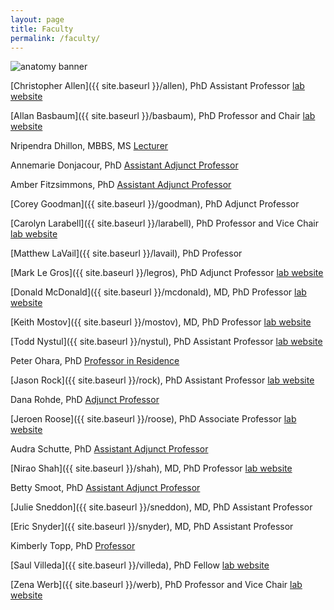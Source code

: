 ```yaml
---
layout: page
title: Faculty
permalink: /faculty/
---
```


![anatomy banner](../img/banner.jpg) 

[Christopher Allen]({{ site.baseurl }}/allen), PhD Assistant Professor	[lab website](http://sabre.ucsf.edu/faculty/christopher_allen.html) 

[Allan Basbaum]({{ site.baseurl }}/basbaum), PhD 	Professor and Chair   [lab website](http://basbaumlab.ucsf.edu)

Nripendra Dhillon, MBBS, MS [Lecturer](https://directory.ucsf.edu/?q=Nripendra+Dhillon)

Annemarie Donjacour, PhD	[Assistant Adjunct Professor](https://directory.ucsf.edu/?q=Annemarie+Donjacour) 

Amber Fitzsimmons, PhD  [Assistant Adjunct Professor](https://directory.ucsf.edu/?q=Amber+Fitzsimmons)
  
[Corey Goodman]({{ site.baseurl }}/goodman), PhD Adjunct Professor	  

[Carolyn Larabell]({{ site.baseurl }}/larabell), PhD 	Professor and Vice Chair	[lab website](http://ncxt.lbl.gov/)  

[Matthew LaVail]({{ site.baseurl }}/lavail), PhD 	Professor	  

[Mark Le Gros]({{ site.baseurl }}/legros), PhD	Adjunct Professor	[lab website](http://ncxt.lbl.gov/)

[Donald McDonald]({{ site.baseurl }}/mcdonald), MD, PhD 	Professor	[lab website](http://mcdonald.ucsf.edu/)  

[Keith Mostov]({{ site.baseurl }}/mostov), MD, PhD 	Professor	[lab website](http://mostovlab.ucsf.edu)  

[Todd Nystul]({{ site.baseurl }}/nystul), PhD 	Assistant Professor		[lab website](http://nystullab.ucsf.edu/) 

Peter Ohara, PhD	[Professor in Residence](https://directory.ucsf.edu/?q=peter+ohara)  

[Jason Rock]({{ site.baseurl }}/rock), PhD 	Assistant Professor	   [lab website](http://rocklab.ucsf.edu/) 

Dana Rohde, PhD	 [Adjunct Professor](https://directory.ucsf.edu/?q=Dana+Rohde)   

[Jeroen Roose]({{ site.baseurl }}/roose), PhD 	Associate Professor		[lab website](http://rooselab.ucsf.edu)  

Audra Schutte, PhD	[Assistant Adjunct Professor](https://directory.ucsf.edu/?q=Audra+Schutte) 

[Nirao Shah]({{ site.baseurl }}/shah), MD, PhD 	 Professor 	[lab website](http://shahlab.ucsf.edu/) 

Betty Smoot, PhD	[Assistant Adjunct Professor](https://directory.ucsf.edu/?q=betty+smoot)

[Julie Sneddon]({{ site.baseurl }}/sneddon), MD, PhD 	Assistant Professor 

[Eric Snyder]({{ site.baseurl }}/snyder), MD, PhD 	Assistant Professor 	

Kimberly Topp, PhD	[Professor](https://directory.ucsf.edu/?q=Kimberly+Topp)  

[Saul Villeda]({{ site.baseurl }}/villeda), PhD 	Fellow 	[lab website](http://villedalab.ucsf.edu/) 

[Zena Werb]({{ site.baseurl }}/werb), PhD 	Professor and Vice Chair	[lab website](http://werblab.ucsf.edu)	 













 



